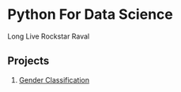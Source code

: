 # Python For Data Science

Long Live Rockstar Raval

Projects
------------
1. [Gender Classification](https://github.com/AyushShaw/Python-For-DS/blob/master/Gender-Classification/Readme.md)
